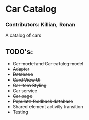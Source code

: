 # __Car Catalog__
### Contributors: Killian, Ronan
A catalog of cars

## __TODO's:__
* ~~Car model and Car catalog model~~
* ~~Adapter~~
* ~~Database~~
* ~~Card View UI~~
* ~~Car Item Styling~~
* ~~Car service~~
* ~~Car page~~
* ~~Populate feedback database~~
* Shared element activity transition
* Testing